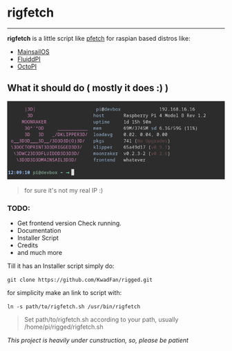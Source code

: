 # rigfetch
---

**rigfetch** is a little script like [pfetch](https://github.com/dylanaraps/pfetch)
for raspian based distros like:

- [MainsailOS](https://github.com/raymondh2/MainsailOS)
- [FluiddPI](https://github.com/cadriel/FluiddPI)
- [OctoPI](https://github.com/guysoft/OctoPi)

## What it should do ( mostly it does :) )

![benchy](resources/rigfetch.png)

>for sure it's not my real IP :)

### TODO:

- Get frontend version Check running.
- Documentation
- Installer Script
- Credits
- and much more


Till it has an Installer script simply do:

`git clone https://github.com/KwadFan/rigged.git`

for simplicity make an link to script with:

`ln -s path/to/rigfetch.sh /usr/bin/rigfetch`

>Set path/to/rigfetch.sh according to your path, usually /home/pi/rigged/rigfetch.sh

*This project is heavily under cunstruction, so, please be patient*
